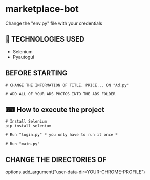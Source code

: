 # marketplace-bot

Change the "env.py" file with your credentials

## 🚀 TECHNOLOGIES USED

- Selenium
- Pyautogui

## BEFORE STARTING
```
# CHANGE THE INFORMATION OF TITLE, PRICE... ON "Ad.py"

# ADD ALL OF YOUR ADS PHOTOS INTO THE ADS FOLDER
```

## ⌨ How to execute the project
```
# Install Selenium
pip install selenium

# Run "login.py" * you only have to run it once * 

# Run "main.py" 
```

## CHANGE THE DIRECTORIES OF
options.add_argument("user-data-dir=YOUR-CHROME-PROFILE")

